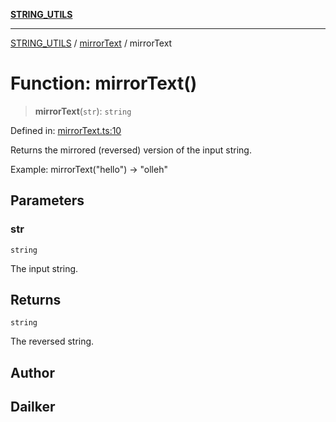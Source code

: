 [**STRING_UTILS**](../../README.md)

***

[STRING_UTILS](../../README.md) / [mirrorText](../README.md) / mirrorText

# Function: mirrorText()

> **mirrorText**(`str`): `string`

Defined in: [mirrorText.ts:10](https://github.com/dailker/everyutil/blob/9b590f3b464c4883aa51a0e840c616072d918dc8/src/string/mirrorText.ts#L10)

Returns the mirrored (reversed) version of the input string.

Example: mirrorText("hello") → "olleh"

## Parameters

### str

`string`

The input string.

## Returns

`string`

The reversed string.

## Author

## Dailker
